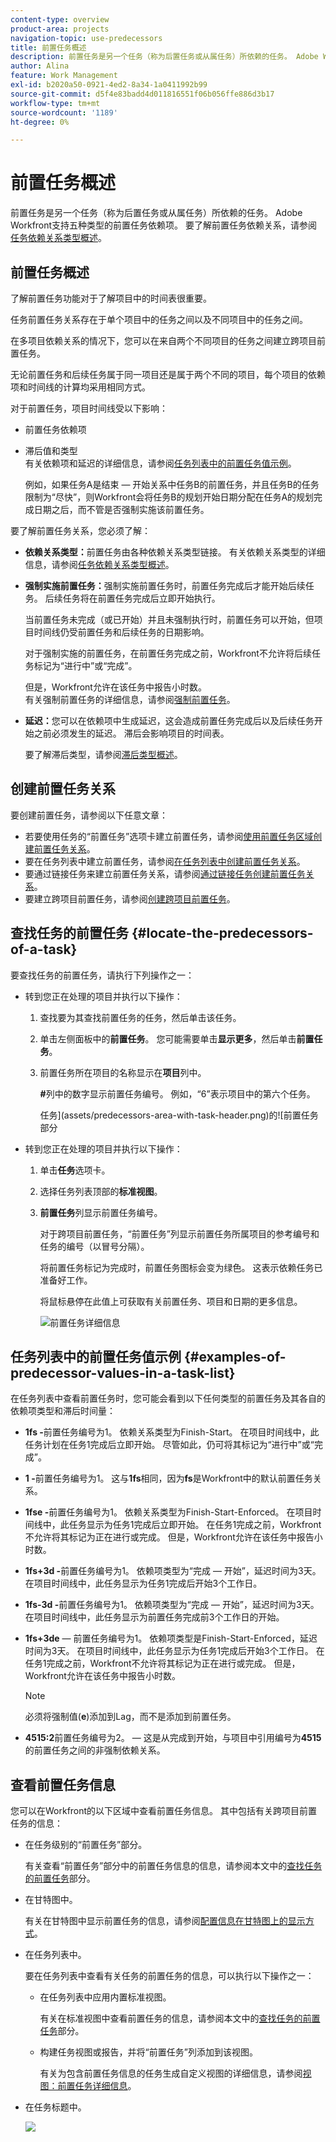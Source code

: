 ```yaml
---
content-type: overview
product-area: projects
navigation-topic: use-predecessors
title: 前置任务概述
description: 前置任务是另一个任务（称为后置任务或从属任务）所依赖的任务。 Adobe Workfront支持五种类型的前置任务依赖项。
author: Alina
feature: Work Management
exl-id: b2020a50-0921-4ed2-8a34-1a0411992b99
source-git-commit: d5f4e83badd4d011816551f06b056ffe886d3b17
workflow-type: tm+mt
source-wordcount: '1189'
ht-degree: 0%

---
```


# 前置任务概述

<!--Audited: 12/2023-->

<!-- 

CONTEXT SENSITIVE HELP article. DO NOT CHANGE THE NAME OF THE ARTICLE/ DO NOT MOVE OR DELETE! -->

前置任务是另一个任务（称为后置任务或从属任务）所依赖的任务。 Adobe Workfront支持五种类型的前置任务依赖项。 要了解前置任务依赖关系，请参阅[任务依赖关系类型概述](../../../manage-work/tasks/use-prdcssrs/task-dependency-types.md)。

## 前置任务概述

了解前置任务功能对于了解项目中的时间表很重要。

任务前置任务关系存在于单个项目中的任务之间以及不同项目中的任务之间。

在多项目依赖关系的情况下，您可以在来自两个不同项目的任务之间建立跨项目前置任务。

无论前置任务和后续任务属于同一项目还是属于两个不同的项目，每个项目的依赖项和时间线的计算均采用相同方式。

对于前置任务，项目时间线受以下影响：

* 前置任务依赖项
* 滞后值和类型\
  有关依赖项和延迟的详细信息，请参阅[任务列表中的前置任务值示例](#examples-of-predecessor-values-in-a-task-list)。

  例如，如果任务A是结束 — 开始关系中任务B的前置任务，并且任务B的任务限制为“尽快”，则Workfront会将任务B的规划开始日期分配在任务A的规划完成日期之后，而不管是否强制实施该前置任务。

要了解前置任务关系，您必须了解：

* **依赖关系类型：**&#x200B;前置任务由各种依赖关系类型链接。 有关依赖关系类型的详细信息，请参阅[任务依赖关系类型概述](../../../manage-work/tasks/use-prdcssrs/task-dependency-types.md)。

* **强制实施前置任务：**&#x200B;强制实施前置任务时，前置任务完成后才能开始后续任务。 后续任务将在前置任务完成后立即开始执行。

  当前置任务未完成（或已开始）并且未强制执行时，前置任务可以开始，但项目时间线仍受前置任务和后续任务的日期影响。

  对于强制实施的前置任务，在前置任务完成之前，Workfront不允许将后续任务标记为“进行中”或“完成”。

  但是，Workfront允许在该任务中报告小时数。\
  有关强制前置任务的详细信息，请参阅[强制前置任务](../../../manage-work/tasks/use-prdcssrs/enforced-predecessors.md)。

* **延迟：**&#x200B;您可以在依赖项中生成延迟，这会造成前置任务完成后以及后续任务开始之前必须发生的延迟。 滞后会影响项目的时间表。

  要了解滞后类型，请参阅[滞后类型概述](../../../manage-work/tasks/use-prdcssrs/lag-types.md)。

## 创建前置任务关系

要创建前置任务，请参阅以下任意文章：

* 若要使用任务的“前置任务”选项卡建立前置任务，请参阅[使用前置任务区域创建前置任务关系](../../../manage-work/tasks/use-prdcssrs/create-predecessors-in-predecessors-area.md)。
* 要在任务列表中建立前置任务，请参阅[在任务列表中创建前置任务关系](../../../manage-work/tasks/use-prdcssrs/create-predecessors-on-task-list.md)。
* 要通过链接任务来建立前置任务关系，请参阅[通过链接任务创建前置任务关系](../../../manage-work/tasks/use-prdcssrs/create-predecessors-by-chaining-tasks.md)。
* 要建立跨项目前置任务，请参阅[创建跨项目前置任务](../../../manage-work/tasks/use-prdcssrs/cross-project-predecessors.md)。

## 查找任务的前置任务 {#locate-the-predecessors-of-a-task}

要查找任务的前置任务，请执行下列操作之一：

* 转到您正在处理的项目并执行以下操作：

   1. 查找要为其查找前置任务的任务，然后单击该任务。
   1. 单击左侧面板中的&#x200B;**前置任务**。 您可能需要单击&#x200B;**显示更多**，然后单击&#x200B;**前置任务**。
   1. 前置任务所在项目的名称显示在&#x200B;**项目**&#x200B;列中。

      **#**&#x200B;列中的数字显示前置任务编号。 例如，“6”表示项目中的第六个任务。

      任务](assets/predecessors-area-with-task-header.png)的![前置任务部分

* 转到您正在处理的项目并执行以下操作：

   1. 单击&#x200B;**任务**&#x200B;选项卡。
   1. 选择任务列表顶部的&#x200B;**标准视图**。
   1. **前置任务**&#x200B;列显示前置任务编号。

      对于跨项目前置任务，“前置任务”列显示前置任务所属项目的参考编号和任务的编号（以冒号分隔）。

      将前置任务标记为完成时，前置任务图标会变为绿色。 这表示依赖任务已准备好工作。

      将鼠标悬停在此值上可获取有关前置任务、项目和日期的更多信息。

      ![前置任务详细信息](assets/predecessor-details-in-task-list.png)

## 任务列表中的前置任务值示例 {#examples-of-predecessor-values-in-a-task-list}

在任务列表中查看前置任务时，您可能会看到以下任何类型的前置任务及其各自的依赖项类型和滞后时间量：

* **1fs -**&#x200B;前置任务编号为1。 依赖关系类型为Finish-Start。 在项目时间线中，此任务计划在任务1完成后立即开始。 尽管如此，仍可将其标记为“进行中”或“完成”。
* **1 -**&#x200B;前置任务编号为1。 这与&#x200B;**1fs**&#x200B;相同，因为&#x200B;**fs**&#x200B;是Workfront中的默认前置任务关系。

* **1fse -**&#x200B;前置任务编号为1。 依赖关系类型为Finish-Start-Enforced。 在项目时间线中，此任务显示为任务1完成后立即开始。 在任务1完成之前，Workfront不允许将其标记为正在进行或完成。 但是，Workfront允许在该任务中报告小时数。
* **1fs+3d -**&#x200B;前置任务编号为1。 依赖项类型为“完成 — 开始”，延迟时间为3天。 在项目时间线中，此任务显示为任务1完成后开始3个工作日。
* **1fs-3d -**&#x200B;前置任务编号为1。 依赖项类型为“完成 — 开始”，延迟时间为3天。 在项目时间线中，此任务显示为前置任务完成前3个工作日的开始。
* **1fs+3de** — 前置任务编号为1。 依赖项类型是Finish-Start-Enforced，延迟时间为3天。 在项目时间线中，此任务显示为任务1完成后开始3个工作日。 在任务1完成之前，Workfront不允许将其标记为正在进行或完成。 但是，Workfront允许在该任务中报告小时数。

  >[!NOTE]
  >
  >必须将强制值(**e**)添加到Lag，而不是添加到前置任务。

* **4515:2**&#x200B;前置任务编号为2。  — 这是从完成到开始，与项目中引用编号为&#x200B;**4515**&#x200B;的前置任务之间的非强制依赖关系。

## 查看前置任务信息

您可以在Workfront的以下区域中查看前置任务信息。 其中包括有关跨项目前置任务的信息：

* 在任务级别的“前置任务”部分。

  有关查看“前置任务”部分中的前置任务信息的信息，请参阅本文中的[查找任务的前置任务](#locate-the-predecessors-of-a-task)部分。

* 在甘特图中。

  有关在甘特图中显示前置任务的信息，请参阅[配置信息在甘特图上的显示方式](../../../manage-work/gantt-chart/use-the-gantt-chart/configure-info-on-gantt-chart.md)。

* 在任务列表中。

  要在任务列表中查看有关任务的前置任务的信息，可以执行以下操作之一：

   * 在任务列表中应用内置标准视图。

     有关在标准视图中查看前置任务的信息，请参阅本文中的[查找任务的前置任务](#locate-the-predecessors-of-a-task)部分。

   * 构建任务视图或报告，并将“前置任务”列添加到该视图。

     有关为包含前置任务信息的任务生成自定义视图的详细信息，请参阅[视图：前置任务详细信息](../../../reports-and-dashboards/reports/custom-view-filter-grouping-samples/view-predecessor-details.md)。

* 在任务标题中。

  ![](assets/qs-predecessor-info-in-task-header-350x141.png)
